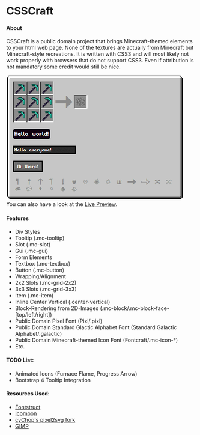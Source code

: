 # CSSCraft
#### About
CSSCraft is a public domain project that brings Minecraft-themed elements to your html web page. None of the textures are actually from Minecraft but Minecraft-style recreations. It is written with CSS3 and will most likely not work properly with browsers that do not support CSS3.
Even if attribution is not mandatory some credit would still be nice.

[![](PREVIEW.png)](https://necr0.github.io/CSSCraft/)  
You can also have a look at the [Live Preview](https://necr0.github.io/CSSCraft/).

#### Features
* Div Styles
 * Tooltip (.mc-tooltip)
 * Slot (.mc-slot)
 * Gui (.mc-gui)
* Form Elements
 * Textbox (.mc-textbox)
 * Button (.mc-button)
* Wrapping/Alignment
 * 2x2 Slots (.mc-grid-2x2)
 * 3x3 Slots (.mc-grid-3x3)
 * Item (.mc-item)
 * Inline Center Vertical (.center-vertical)
* Block-Rendering from 2D-Images (.mc-block/.mc-block-face-[top/left/right])
* Public Domain Pixel Font (Pixl/.pixl)
* Public Domain Standard Glactic Alphabet Font (Standard Galactic Alphabet/.galactic)
* Public Domain Minecraft-themed Icon Font (Fontcraft/.mc-icon-*)
* Etc.

#### TODO List:
* Animated Icons (Furnace Flame, Progress Arrow)
* Bootstrap 4 Tooltip Integration

#### Resources Used:
* [Fontstruct](http://fontstruct.com)
* [Icomoon](http://icomoon.io)
* [cyChop's pixel2svg fork](https://github.com/cyChop/pixel2svg-fork)
* [GIMP](https://www.gimp.org/)